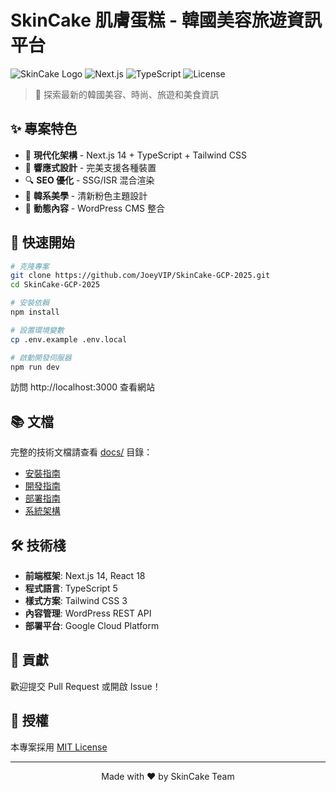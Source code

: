 # SkinCake 肌膚蛋糕 - 韓國美容旅遊資訊平台

![SkinCake Logo](https://img.shields.io/badge/SkinCake-V2.2.1-pink?style=for-the-badge)
![Next.js](https://img.shields.io/badge/Next.js-14-black?style=for-the-badge&logo=nextdotjs)
![TypeScript](https://img.shields.io/badge/TypeScript-5-blue?style=for-the-badge&logo=typescript)
![License](https://img.shields.io/badge/License-MIT-green?style=for-the-badge)

> 🎂 探索最新的韓國美容、時尚、旅遊和美食資訊

## ✨ 專案特色

- 🚀 **現代化架構** - Next.js 14 + TypeScript + Tailwind CSS
- 📱 **響應式設計** - 完美支援各種裝置
- 🔍 **SEO 優化** - SSG/ISR 混合渲染
- 🎨 **韓系美學** - 清新粉色主題設計
- 📰 **動態內容** - WordPress CMS 整合

## 🚀 快速開始

```bash
# 克隆專案
git clone https://github.com/JoeyVIP/SkinCake-GCP-2025.git
cd SkinCake-GCP-2025

# 安裝依賴
npm install

# 設置環境變數
cp .env.example .env.local

# 啟動開發伺服器
npm run dev
```

訪問 http://localhost:3000 查看網站

## 📚 文檔

完整的技術文檔請查看 [docs/](./docs/) 目錄：

- [安裝指南](./docs/guides/installation.md)
- [開發指南](./docs/guides/development.md)
- [部署指南](./docs/guides/deployment.md)
- [系統架構](./docs/technical/architecture.md)

## 🛠️ 技術棧

- **前端框架**: Next.js 14, React 18
- **程式語言**: TypeScript 5
- **樣式方案**: Tailwind CSS 3
- **內容管理**: WordPress REST API
- **部署平台**: Google Cloud Platform

## 🤝 貢獻

歡迎提交 Pull Request 或開啟 Issue！

## 📄 授權

本專案採用 [MIT License](./LICENSE)

---

<div align="center">
  Made with ❤️ by SkinCake Team
</div> 